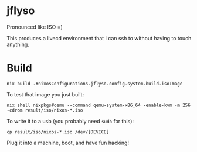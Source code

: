 # jflyso

Pronounced like ISO =)

This produces a livecd environment that I can ssh to without having to touch anything.

# Build

```shell
nix build .#nixosConfigurations.jflyso.config.system.build.isoImage
```

To test that image you just built:

```shell
nix shell nixpkgs#qemu --command qemu-system-x86_64 -enable-kvm -m 256 -cdrom result/iso/nixos-*.iso
```

To write it to a usb (you probably need `sudo` for this):

```shell
cp result/iso/nixos-*.iso /dev/[DEVICE]
```

Plug it into a machine, boot, and have fun hacking!
